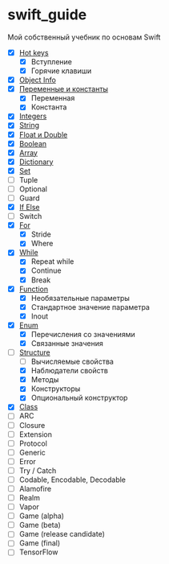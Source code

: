 # swift_guide
Мой собственный учебник по основам Swift

* [x] [Hot keys](https://github.com/riley-usagi/swift_guide/blob/master/swift_guide.playground/Pages/HotKeys.xcplaygroundpage/Contents.swift)
  * [x] Вступление
  * [x] Горячие клавиши
* [x] [Object Info](https://github.com/riley-usagi/swift_guide/blob/master/swift_guide.playground/Pages/ObjectInfo.xcplaygroundpage/Contents.swift)
* [x] [Переменные и константы](https://github.com/riley-usagi/swift_guide/blob/master/swift_guide.playground/Pages/Variables.xcplaygroundpage/Contents.swift)
  * [x] Переменная
  * [x] Константа
* [x] [Integers](https://github.com/riley-usagi/swift_guide/blob/master/swift_guide.playground/Pages/Integers.xcplaygroundpage/Contents.swift)
* [x] [String](https://github.com/riley-usagi/swift_guide/blob/master/swift_guide.playground/Pages/String.xcplaygroundpage/Contents.swift)
* [x] [Float и Double](https://github.com/riley-usagi/swift_guide/blob/master/swift_guide.playground/Pages/FloatAndDouble.xcplaygroundpage/Contents.swift)
* [x] [Boolean](https://github.com/riley-usagi/swift_guide/blob/master/swift_guide.playground/Pages/Boolean.xcplaygroundpage/Contents.swift)
* [x] [Array](https://github.com/riley-usagi/swift_guide/blob/master/swift_guide.playground/Pages/Array.xcplaygroundpage/Contents.swift)
* [x] [Dictionary](https://github.com/riley-usagi/swift_guide/blob/master/swift_guide.playground/Pages/Dictionary.xcplaygroundpage/Contents.swift)
* [x] [Set](https://github.com/riley-usagi/swift_guide/blob/master/swift_guide.playground/Pages/Set.xcplaygroundpage/Contents.swift)
* [ ] Tuple
* [ ] Optional
* [ ] Guard
* [x] [If Else](https://github.com/riley-usagi/swift_guide/blob/master/swift_guide.playground/Pages/IfElse.xcplaygroundpage/Contents.swift)
* [ ] Switch
* [x] [For](https://github.com/riley-usagi/swift_guide/blob/master/swift_guide.playground/Pages/For.xcplaygroundpage/Contents.swift)
  * [x] Stride
  * [x] Where
* [x] [While](https://github.com/riley-usagi/swift_guide/blob/master/swift_guide.playground/Pages/While.xcplaygroundpage/Contents.swift)
  * [x] Repeat while
  * [x] Continue
  * [x] Break
* [x] [Function](https://github.com/riley-usagi/swift_guide/blob/master/swift_guide.playground/Pages/Function.xcplaygroundpage/Contents.swift)
  * [x] Необязательные параметры
  * [x] Стандартное значение параметра
  * [x] Inout
* [x] [Enum](https://github.com/riley-usagi/swift_guide/blob/master/swift_guide.playground/Pages/Enum.xcplaygroundpage/Contents.swift)
  * [x] Перечисления со значениями
  * [x] Связанные значения
* [ ] [Structure](https://github.com/riley-usagi/swift_guide/blob/master/swift_guide.playground/Pages/Structure%20(in%20progress).xcplaygroundpage/Contents.swift)
  * [ ] Вычисляемые свойства
  * [x] Наблюдатели свойств
  * [x] Методы
  * [x] Конструкторы
  * [x] Опциональный конструктор
* [x] [Class](https://github.com/riley-usagi/swift_guide/blob/master/swift_guide.playground/Pages/Class.xcplaygroundpage/Contents.swift)
* [ ] ARC
* [ ] Closure
* [ ] Extension
* [ ] Protocol
* [ ] Generic
* [ ] Error
* [ ] Try / Catch
* [ ] Codable, Encodable, Decodable
* [ ] Alamofire
* [ ] Realm
* [ ] Vapor
* [ ] Game (alpha)
* [ ] Game (beta)
* [ ] Game (release candidate)
* [ ] Game (final)
* [ ] TensorFlow
